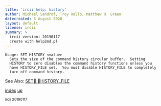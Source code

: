 ```yaml
---
title: 'ircii help: history'
author: Michael Sandrof, Troy Rollo, Matthew R. Green
datecreated: 3 August 2020
layout: default
license: ircii
summary: >
  ircii version: 20190117
  create with help2md.pl
---
```

```
Usage: SET HISTORY <value>
  Sets the size of the command history circular buffer.  Setting
  HISTORY to zero disables the command history functions unless you
  have HISTORY_FILE set.  You must disable HISTORY_FILE to completely
  turn off command history.

```
See Also:
  [SET HISTORY_FILE](../set/history_file.html)

[index](index.html)
[up](..)

<small> ircii 20190117 </small>
